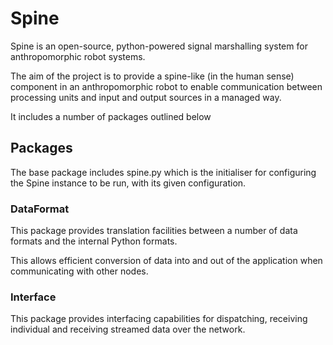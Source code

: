 # Spine

Spine is an open-source, python-powered signal marshalling system for anthropomorphic robot systems.

The aim of the project is to provide a spine-like (in the human sense) component in an anthropomorphic robot to enable communication
between processing units and input and output sources in a managed way.

It includes a number of packages outlined below

## Packages

The base package includes spine.py which is the initialiser for configuring the Spine instance to be run, with its given configuration.

### DataFormat

This package provides translation facilities between a number of data formats and the internal Python formats.

This allows efficient conversion of data into and out of the application when communicating with other nodes.

### Interface

This package provides interfacing capabilities for dispatching, receiving individual and receiving streamed data over the network.